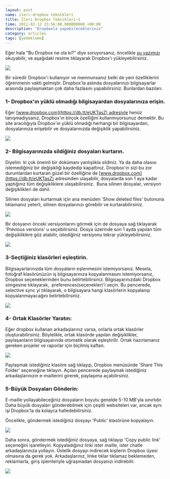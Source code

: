 ```yaml
--- 
layout: post 
name: ileri-dropbox-teknikleri 
title: İleri Dropbox Teknikleri-1 
time: 2011-02-12 23:56:00.000000000 +00:00
description: "Dropboxla yapabilecekleriniz"
category: articles
tags: [yedekleme]
---
```


Eğer hala "Bu Dropbox ne ola ki?" diye soruyorsanız, öncelikle [şu yazımızı](http://asuyatuyolar.blogspot.com/2009/12/dropbox.html) okuyabilir, ve aşağıdaki resime tıklayarak Dropbox'ı yükleyebilirsiniz.

[![]({{site.url}}/images/dropbox.png)](https://db.tt/eUKTasZ)

Bir süredir Dropbox'ı kullanıyor ve memnunsanız belki de yeni özelliklerini öğrenmenin vakti gelmiştir. Dropbox'la aslında dosyalarınızı bilgisayarlar arasında paylaşmaktan çok daha fazlasını yapabilirsiniz. Bunlardan bazıları:

### 1- Dropbox'ın yüklü olmadığı bilgisayardan dosyalarınıza erişin.

Eğer [www.dropbox.com](https://db.tt/eUKTasZ) adresiyle henüz tanışmadıysanız, Dropbox'ın birçok özelliğini kullanmıyorsunuz demektir. Bu site aracılığıyla Dropbox'ın yüklü olmadığı herhangi bir bilgisayardan, dosyalarınıza erişebilir ve dosyalarınızda değişiklik yapabilirsiniz.

[![]({{site.url}}/images/dropbox-web.png)](https://db.tt/eUKTasZ)

### 2- Bilgisayarınızda sildiğiniz dosyaları kurtarın.

Diyelim  ki çok önemli bir dokümanı yanlışlıkla sildiniz. Ya da daha olasısı istemediğiniz bir değişikliği kaydedip kapattınız. Dropbox'ın sizi bu zor durumlardan kurtaran güzel bir özelliğine de [www.dropbox.com](https://db.tt/eUKTasZ) adresinden ulaşabilir, dosyalarda son 1 aya kadar yaptığınız tüm değişikliklere ulaşabilirsiniz.  Buna silinen dosyalar, versiyon değişiklikleri de dahil.

Silinen dosyaları kurtarmak için ana menüden 'Show deleted files' butonuna tıklamanız yeterli, silinen dosyalarınızı görebilir ve kurtarabilirsiniz.

[![]({{site.url}}/images/deleted_files.PNG)](https://db.tt/eUKTasZ)

Bir dosyanın önceki versiyonlarını görmek için de dosyaya sağ tıklayarak 'Previous versions' u seçebilirsiniz. Dosya üzerinde son 1 ayda yapılan tüm değişikliklere göz atabilir, istediğiniz versiyonu tekrar yükleyebilirsiniz.

[![]({{site.url}}/images/previous_versions.PNG)](https://db.tt/eUKTasZ)

### 3-Seçtiğiniz klasörleri eşleştirin.

Bilgisayarlarınızda tüm dosyaların eşlenmesini istemiyorsanız. Mesela, fotoğraf klasörünüzün iş bilgisayarınıza kopyalanmasını istemiyorsanız, Dropbox seçeneklerinden bunu belirtebilirsiniz. Bilgisayarınızdaki Dropbox simgesine tıklayarak,  preferences(seçenekler)'i seçin. Bu pencerede, selective sync yi tıklayarak, o bilgisayara hangi klasörlerin kopyalanıp kopyalanmayacağını belirtebilirsiniz.

[![]({{site.url}}/images/selective.PNG)](https://db.tt/eUKTasZ)

### 4- Ortak Klasörler Yaratın:

Eğer dropbox kullanan arkadaşlarınız varsa, onlarla ortak klasörler oluşturabilirsiniz. Böylelikle, ortak klasörde yapılan değişiklikler, paylaşanların bilgisayarında otomatik olarak eşleştirilir. Ortak hazırlamanız gereken projeler ve raporlar için biçilmiş kaftan.

[![]({{site.url}}/images/share-folder.png)](https://db.tt/eUKTasZ)

Paylaşmak istediğiniz klasöre sağ tıklayıp, Dropbox menüsünde 'Share This Folder' seçeneğine tıklayın. Açılan pencerede paylaşmak istediğiniz arkadaşlarınızın e-maillerini girerek, paylaşıma açabilirsiniz.

### 5-Büyük Dosyaları Gönderin:

E-maille yollayabileceğiniz dosyaların boyutu genelde 5-10 MB'yla sınırlıdır. Daha büyük dosyaları gönderebilmek için çeşitli websiteleri var, ancak aynı işi Dropbox'la da kolayca halledebilirsiniz.

Öncelikle, göndermek istediğiniz dosyayı 'Public' klasörüne kopyalayın.

[![]({{site.url}}/images/public_folder.png)](https://db.tt/eUKTasZ)

Daha sonra, göndermek istediğiniz dosyaya, sağ tıklayıp 'Copy public link' seçeneğini işaretleyin. Kopyaladığınız linki ister maille, ister chatle arkadaşlarınıza yollayın. Üstelik dosyayı indirecek kişilerin Dropbox üyesi olmasına da gerek yok. Arkadaşlarınız, linke tıklar tıklamaz beklemeden, reklamlarla, giriş işlemleriyle uğraşmadan dosyanızı indirebilir.

[![]({{site.url}}/images/share-file.png)](https://db.tt/eUKTasZ)


